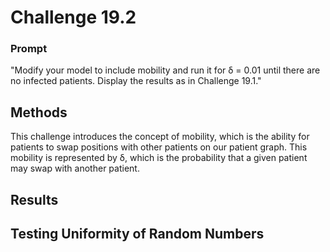 # Challenge 19.2

### Prompt
"Modify your model to include mobility and run it for δ = 0.01 until there are no infected patients. Display the results as in Challenge 19.1."

## Methods
This challenge introduces the concept of mobility, which is the ability for patients to swap positions with other patients on our patient graph. This mobility is represented by δ, which is the probability that a given patient may swap with another patient. 

## Results

## Testing Uniformity of Random Numbers
